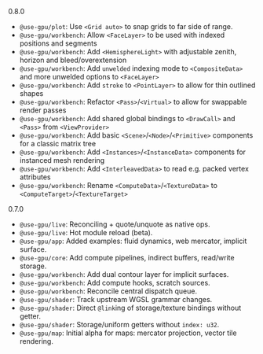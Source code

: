 0.8.0
- `@use-gpu/plot`: Use `<Grid auto>` to snap grids to far side of range.
- `@use-gpu/workbench`: Allow `<FaceLayer>` to be used with indexed positions and segments
- `@use-gpu/workbench`: Add `<HemisphereLight>` with adjustable zenith, horizon and bleed/overextension
- `@use-gpu/workbench`: Add `unwelded` indexing mode to `<CompositeData>` and more unwelded options to `<FaceLayer>`
- `@use-gpu/workbench`: Add `stroke` to `<PointLayer>` to allow for thin outlined shapes
- `@use-gpu/workbench`: Refactor `<Pass>`/`<Virtual>` to allow for swappable render passes
- `@use-gpu/workbench`: Add shared global bindings to `<DrawCall>` and `<Pass>` from `<ViewProvider>`
- `@use-gpu/workbench`: Add basic `<Scene>`/`<Node>`/`<Primitive>` components for a classic matrix tree
- `@use-gpu/workbench`: Add `<Instances>`/`<InstanceData>` components for instanced mesh rendering
- `@use-gpu/workbench`: Add `<InterleavedData>` to read e.g. packed vertex attributes
- `@use-gpu/workbench`: Rename `<ComputeData>`/`<TextureData>` to `<ComputeTarget>`/`<TextureTarget>`

0.7.0
- `@use-gpu/live`: Reconciling + quote/unquote as native ops.
- `@use-gpu/live`: Hot module reload (beta).
- `@use-gpu/app`: Added examples: fluid dynamics, web mercator, implicit surface.
- `@use-gpu/core`: Add compute pipelines, indirect buffers, read/write storage.
- `@use-gpu/workbench`: Add dual contour layer for implicit surfaces.
- `@use-gpu/workbench`: Add compute hooks, scratch sources.
- `@use-gpu/workbench`: Reconcile central dispatch queue.
- `@use-gpu/shader`: Track upstream WGSL grammar changes.
- `@use-gpu/shader`: Direct `@link`ing of storage/texture bindings without getter.
- `@use-gpu/shader`: Storage/uniform getters without `index: u32`.
- `@use-gpu/map`: Initial alpha for maps: mercator projection, vector tile rendering.
